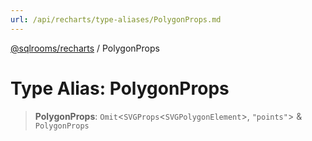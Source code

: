 ```yaml
---
url: /api/recharts/type-aliases/PolygonProps.md
---
```

[@sqlrooms/recharts](../index.md) / PolygonProps

# Type Alias: PolygonProps

> **PolygonProps**: `Omit`<`SVGProps`<`SVGPolygonElement`>, `"points"`> & `PolygonProps`
